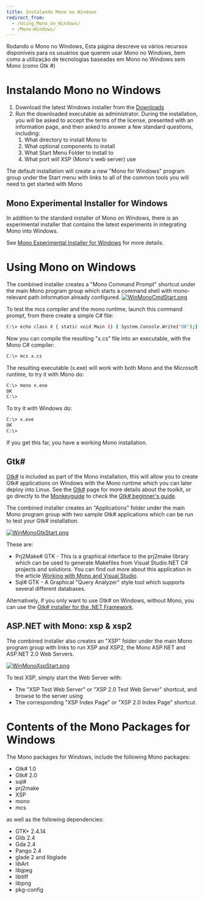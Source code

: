 ```yaml
---
title: Instalando Mono no Windows
redirect_from:
  - /Using_Mono_on_Windows/
  - /Mono:Windows/
---
```


Rodando o Mono no Windows, Esta página descreve os vários recursos disponíveis para os usuários que querem usar Mono no Windows, bem como a utilização de tecnologias baseadas em Mono no Windows sem Mono (como Gtk #)

Instalando Mono no Windows
==========================

1.  Download the latest Windows installer from the [Downloads](/download/)
2.  Run the downloaded executable as administrator. During the installation, you will be asked to accept the terms of the license, presented with an information page, and then asked to answer a few standard questions, including:
    1.  What directory to install Mono to
    2.  What optional components to install
    3.  What Start Menu Folder to install to
    4.  What port will XSP (Mono's web server) use

The default installation will create a new "Mono for Windows" program group under the Start menu with links to all of the common tools you will need to get started with Mono

Mono Experimental Installer for Windows
---------------------------------------

In addition to the standard installer of Mono on Windows, there is an experimental installer that contains the latest experiments in integrating Mono into Windows.

See [Mono Experimental Installer for Windows](/Mono_Experimental_Installer_For_Windows) for more details.

Using Mono on Windows
=====================

The combined installer creates a "Mono Command Prompt" shortcut under the main Mono program group which starts a command shell with mono-relevant path information already configured. [![WinMonoCmdStart.png](/archived/images/9/92/WinMonoCmdStart.png)](/archived/images/9/92/WinMonoCmdStart.png)

To test the mcs compiler and the mono runtime, launch this command prompt, from there create a simple C# file:

``` bash
C:\> echo class X { static void Main () { System.Console.Write("OK");} } > x.cs
```

Now you can compile the resulting "x.cs" file into an executable, with the Mono C# compiler:

``` bash
C:\> mcs x.cs
```

The resulting executable (x.exe) will work with both Mono and the Microsoft runtime, to try it with Mono do:

``` bash
C:\> mono x.exe
OK
C:\>
```

To try it with Windows do:

``` bash
C:\> x.exe
OK
C:\>
```

If you get this far, you have a working Mono installation.

Gtk#
-----

[Gtk#](/docs/gui/gtksharp/) is included as part of the Mono installation, this will allow you to create Gtk# applications on Windows with the Mono runtime which you can later deploy into Linux. See the [Gtk#](/docs/gui/gtksharp/) page for more details about the toolkit, or go directly to the [Monkeyguide](/archived/monkeyguide "Monkeyguide") to check the [Gtk# beginner's guide](/docs/gui/gtksharp/beginners-guide/).

The combined installer creates an "Applications" folder under the main Mono program group with two sample Gtk# applications which can be run to test your Gtk# installation.

[![WinMonoGtkStart.png](/archived/images/8/81/WinMonoGtkStart.png)](/archived/images/8/81/WinMonoGtkStart.png)

These are:

-   Prj2Make# GTK - This is a graphical interface to the prj2make library which can be used to generate Makefiles from Visual Studio.NET C# projects and solutions. You can find out more about this application in the article [Working with Mono and Visual Studio](/archived/working_with_mono_and_visual_studio "Working with Mono and Visual Studio").
-   Sql# GTK - A Graphical "Query Analyzer" style tool which supports several different databases.

Alternatively, if you only want to use Gtk# on Windows, without Mono, you can use the [Gtk# installer for the .NET Framework](/docs/gui/gtksharp/installer-for-net-framework/).

ASP.NET with Mono: xsp & xsp2
-----------------------------

The combined installer also creates an "XSP" folder under the main Mono program group with links to run XSP and XSP2, the Mono ASP.NET and ASP.NET 2.0 Web Servers.

[![WinMonoXspStart.png](/archived/images/5/54/WinMonoXspStart.png)](/archived/images/5/54/WinMonoXspStart.png)

To test XSP, simply start the Web Server with:

-   The "XSP Test Web Server" or "XSP 2.0 Test Web Server" shortcut, and browse to the server using
-   The corresponding "XSP Index Page" or "XSP 2.0 Index Page" shortcut.

Contents of the Mono Packages for Windows
=========================================

The Mono packages for Windows, include the following Mono packages:

-   Gtk# 1.0
-   Gtk# 2.0
-   sql#
-   prj2make
-   XSP
-   mono
-   mcs

as well as the following dependencies:

-   GTK+ 2.4.14
-   Glib 2.4
-   Gda 2.4
-   Pango 2.4
-   glade 2 and libglade
-   libArt
-   libjpeg
-   libtiff
-   libpng
-   pkg-config

